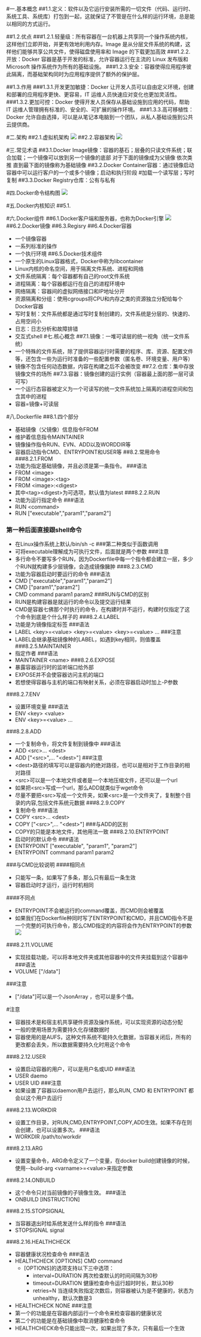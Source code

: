 #一.基本概念
##1.1.定义：软件以及它运行安装所需的一切文件（代码、运行时、系统工具、系统库）打包到一起，这就保证了不管是在什么样的运行环境，总是能以相同的方式运行。

##1.2.优点
###1.2.1.轻量级：所有容器在一台机器上共享同一个操作系统内核，这样他们立即开始，并更有效地利用内存。Image 是从分层文件系统的构建，这样他们能够共享公共文件，使得磁盘使用率和 Image 的下载更加高效
###1.2.2.开放：Docker 容器是基于开发的标准，允许容器运行在主流的 Linux 发布版和 Microsoft 操作系统作为所有的基础设施。
###1.2.3.安全：容器使得应用程序彼此隔离，而基础架构同时为应用程序提供了额外的保护层。

##1.3.作用
###1.3.1.开发更加敏捷：Docker 让开发人员可以自由定义环境，创建和部署的应用程序更快、更容易，IT 运维人员快速应对变化也更加灵活性。
###1.3.2.更加可控：Docker 使得开发人员保存从基础设施到应用的代码，帮助 IT 运维人管理拥有标准的、安全的、可扩展的操作环境。
###1.3.3.高可移植性：Docker 允许自由选择，可以是从笔记本电脑到一个团队，从私人基础设施到公共云提供商。

#二.架构
##2.1.虚拟机架构
![](https://github.com/HelloWucq/working-knowledge-point/raw/master/%E5%AD%A6%E4%B9%A0%E5%9B%BE%E7%89%87/%E8%99%9A%E6%8B%9F%E6%9C%BA%E6%9E%B6%E6%9E%84.png)
##2.2.容器架构
![](https://github.com/HelloWucq/working-knowledge-point/raw/master/%E5%AD%A6%E4%B9%A0%E5%9B%BE%E7%89%87/%E5%AE%B9%E5%99%A8%E6%9E%B6%E6%9E%84.png)

#三.常见术语
##3.1.Docker Image镜像：容器的基石；层叠的只读文件系统；联合加载；一个镜像可以放到另一个镜像的底部   对于下面的镜像成为父镜像 依次类推 直到最下面的镜像称为基础镜像
##3.2.Docker Container容器：通过镜像启动   容器中可以运行客户的一个或多个镜像；启动和执行阶段 #加载一个读写层；写时复制
##3.3.Docker Registry仓库：公有与私有

#四.Docker命令结构图
![](https://github.com/HelloWucq/working-knowledge-point/raw/master/%E5%AD%A6%E4%B9%A0%E5%9B%BE%E7%89%87/Docker%E5%91%BD%E4%BB%A4%E7%BB%93%E6%9E%84%E5%9B%BE.png)


#五.Docker内核知识
##5.1.



#六.Docker组件
##6.1.Docker客户端和服务器，也称为Docker引擎
![](https://github.com/HelloWucq/working-knowledge-point/raw/master/%E5%AD%A6%E4%B9%A0%E5%9B%BE%E7%89%87/Docker%E6%9E%B6%E6%9E%84.png)
##6.2.Docker镜像
##6.3.Regisry
##6.4.Docker容器
- 一个镜像容器
- 一系列标准的操作
- 一个执行环境
##6.5.Docker技术组件
- 一个原生的Linux容器格式，Docker中称为libcontainer
- Linux内核的命名空间，用于隔离文件系统、进程和网络
- 文件系统隔离：每个容器都有自己的root文件系统
- 进程隔离：每个容器都运行在自己的进程环境中
- 网络隔离：容器间的虚拟网络接口和IP地址分开
- 资源隔离和分组：使用cgroups将CPU和内存之类的资源独立分配给每个Docker容器
- 写时复制：文件系统都是通过写时复制创建的，文件系统是分层的、快速的、占用空间小
- 日志：日志分析和故障排错
- 交互式shell
#七.核心概念
##7.1.镜像：一堆可读层的统一视角（统一文件系统）
- 一个特殊的文件系统，除了提供容器运行时需要的程序、库、资源、配置文件等，还包含一些为运行时准备的一些配置参数（匿名卷、环境变量、用户等）
- 镜像不包含任何动态数据，内容在构建之后不会被改变
##7.2.仓库：集中存放镜像文件的场所
##7.3.容器：镜像创建的运行实例（容器最上面的那一层可读可写）
- 一个运行态容器被定义为一个可读写的统一文件系统加上隔离的进程空间和包含其中的进程
- 容器=镜像+可读层


#八.Dockerfile
##8.1.四个部分
- 基础镜像（父镜像）信息指令FROM
- 维护着信息指令MAINTAINER
- 镜像操作指令RUN、EVN、ADD以及WORDDIR等
- 容器启动指令CMD、ENTRYPOINT和USER等
##8.2.常用命令
###8.2.1.FROM
- 功能为指定基础镜像，并且必须是第一条指令。
###语法
- FROM <image\>
- FROM <image\>:<tag\>
- FROM <image\>:<digest\> 
- 其中<tag\><digest\>为可选项，默认值为latest
###8.2.2.RUN
- 功能为运行指定命令
###语法
- RUN <command\>
- RUN ["executable","param1","param2"]
### 第一种后面直接跟shell命令
- 在Linux操作系统上默认/bin/sh -c
###第二种类似于函数调用
- 可将executable理解成为可执行文件，后面就是两个参数
###注意
- 多行命令不要写多个RUN，因为Dockerfile中每一个指令都会建立一层，多少个RUN就构建多少层镜像，会造成镜像臃肿
###8.2.3.CMD
- 功能为容器启动时要运行的命令
###语法
- CMD ["executable","param1","param2"]
- CMD ["param1","param2"]
- CMD command param1 param2
###RUN与CMD的区别
- RUN是构建容器是就运行的命令以及提交运行结果
- CMD是容器七佛那个时执行的命令，在构建时并不运行，构建时仅指定了这个命令到底是个什么样子的
###8.2.4.LABEL
- 功能是为镜像指定标签
###语法
- LABEL <key\>=<value\> <key\>=<value\> <key\>=<value\> ...
###注意
- LABEL会继承基础镜像种的LABEL，如遇到key相同，则值覆盖
###8.2.5.MAINTAINER
- 指定作者
###语法
- MAINTAINER <name\>
###8.2.6.EXPOSE
- 暴露容器运行时的监听端口给外部
- EXPOSE并不会使容器访问主机的端口
- 若想使得容器与主机的端口有映射关系，必须在容器启动时加上-P参数


###8.2.7.ENV
- 设置环境变量
###语法
- ENV <key\> <value\>
- ENV <key\>=<value\> ...


###8.2.8.ADD
- 一个复制命令，将文件复制到镜像中
###语法
- ADD <src\>... <dest\>
- ADD ["<src\>",... "<dest\>"]
###注意
- <dest\>路径的填写可以是容器内的绝对路径，也可以是相对于工作目录的相对路径
- <src\>可以是一个本地文件或者是一个本地压缩文件，还可以是一个url
- 如果把<src\>写成一个url，那么ADD就类似于wget命令
- 尽量不要把<src\>写成一个文件夹，如果<src\>是一个文件夹了，复制整个目录的内容,包括文件系统元数据
###8.2.9.COPY
- 复制命令
###语法
- COPY <src\>... <dest\>
- COPY ["<src\>",... "<dest\>"]
###与ADD的区别
-  COPY的<src>只能是本地文件，其他用法一致
###8.2.10.ENTRYPOINT
- 启动时的默认命令
###语法
- ENTRYPOINT ["executable", "param1", "param2"]
- ENTRYPOINT command param1 param2

###与CMD比较说明
####相同点
- 只能写一条，如果写了多条，那么只有最后一条生效
- 容器启动时才运行，运行时机相同

####不同点
- ENTRYPOINT不会被运行的command覆盖，而CMD则会被覆盖
- 如果我们在Dockerfile种同时写了ENTRYPOINT和CMD，并且CMD指令不是一个完整的可执行命令，那么CMD指定的内容将会作为ENTRYPOINT的参数
![](https://github.com/HelloWucq/working-knowledge-point/raw/master/%E5%AD%A6%E4%B9%A0%E5%9B%BE%E7%89%87/ENTRYPOINT%20%E5%92%8CCMD%E4%B8%8D%E5%90%8C%E7%BB%84%E5%90%88%E7%9A%84%E6%89%A7%E8%A1%8C%E6%83%85%E5%86%B5.png)

###8.2.11.VOLUME
- 实现挂载功能，可以将本地文件夹或其他容器中的文件夹挂载到这个容器中
###语法
- VOLUME ["/data"]

###注意
- ["/data"]可以是一个JsonArray ，也可以是多个值。


#注意
- 容器技术是和宿主机共享硬件资源及操作系统，可以实现资源的动态分配
- 一般的使用场景为需要持久化存储数据时
- 容器使用的是AUFS，这种文件系统不能持久化数据，当容器关闭后，所有的更改都会丢失，所以数据需要持久化时用这个命令

###8.2.12.USER
- 设置启动容器的用户，可以是用户名或UID
###语法
- USER daemo
- USER UID
###注意
- 如果设置了容器以daemon用户去运行，那么RUN, CMD 和 ENTRYPOINT 都会以这个用户去运行

###8.2.13.WORKDIR
- 设置工作目录，对RUN,CMD,ENTRYPOINT,COPY,ADD生效。如果不存在则会创建，也可以设置多次。
###语法
- WORKDIR /path/to/workdir

###8.2.13.ARG
- 设置变量命令，ARG命令定义了一个变量，在docker build创建镜像的时候，使用--build-arg <varname\>=<value\>来指定参数

###8.2.14.ONBUILD
- 这个命令只对当前镜像的子镜像生效。
###语法
- ONBUILD [INSTRUCTION]

###8.2.15.STOPSIGNAL
- 当容器退出时给系统发送什么样的指令
###语法
- STOPSIGNAL signal



###8.2.16.HEALTHCHECK
- 容器健康状况检查命令
###语法
- HEALTHCHECK [OPTIONS] CMD command
	- [OPTIONS]的选项支持以下三中选项：	
		- interval=DURATION 两次检查默认的时间间隔为30秒
		- timeout=DURATION 健康检查命令运行超时时长，默认30秒
		- retries=N 当连续失败指定次数后，则容器被认为是不健康的，状态为unhealthy，默认次数是3
- HEALTHCHECK NONE
###注意
- 第一个的功能是在容器内部运行一个命令来检查容器的健康状况
- 第二个的功能是在基础镜像中取消健康检查命令
- HEALTHCHECK命令只能出现一次，如果出现了多次，只有最后一个生效